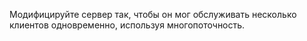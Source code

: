 Модифицируйте сервер так, чтобы он мог обслуживать несколько клиентов одновременно, используя многопоточность.


